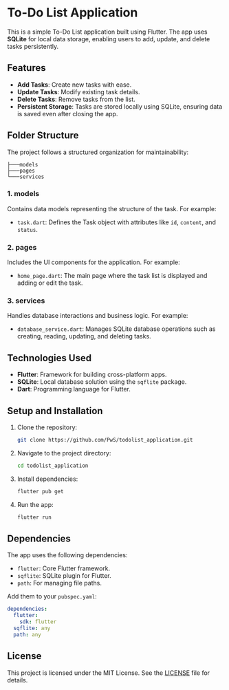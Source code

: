 # To-Do List Application

This is a simple To-Do List application built using Flutter. The app uses **SQLite** for local data storage, enabling users to add, update, and delete tasks persistently.

## Features
- **Add Tasks**: Create new tasks with ease.
- **Update Tasks**: Modify existing task details.
- **Delete Tasks**: Remove tasks from the list.
- **Persistent Storage**: Tasks are stored locally using SQLite, ensuring data is saved even after closing the app.

## Folder Structure
The project follows a structured organization for maintainability:

```
├───models
├───pages
└───services
```

### **1. models**
Contains data models representing the structure of the task. For example:
- `task.dart`: Defines the Task object with attributes like `id`, `content`, and `status`.

### **2. pages**
Includes the UI components for the application. For example:
- `home_page.dart`: The main page where the task list is displayed and adding or edit the task.

### **3. services**
Handles database interactions and business logic. For example:
- `database_service.dart`: Manages SQLite database operations such as creating, reading, updating, and deleting tasks.

## Technologies Used
- **Flutter**: Framework for building cross-platform apps.
- **SQLite**: Local database solution using the `sqflite` package.
- **Dart**: Programming language for Flutter.

## Setup and Installation
1. Clone the repository:
   ```bash
   git clone https://github.com/PwS/todolist_application.git
   ```

2. Navigate to the project directory:
   ```bash
   cd todolist_application
   ```

3. Install dependencies:
   ```bash
   flutter pub get
   ```

4. Run the app:
   ```bash
   flutter run
   ```

## Dependencies
The app uses the following dependencies:
- `flutter`: Core Flutter framework.
- `sqflite`: SQLite plugin for Flutter.
- `path`: For managing file paths.

Add them to your `pubspec.yaml`:
```yaml
dependencies:
  flutter:
    sdk: flutter
  sqflite: any
  path: any
```

## License
This project is licensed under the MIT License. See the [LICENSE](LICENSE) file for details.
